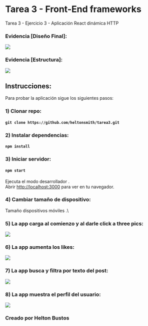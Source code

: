 # Tarea 3 - Front-End frameworks
Tarea 3 - Ejercicio 3 - Aplicación React dinámica HTTP

### Evidencia [Diseño Final]:
<img src="https://raw.githubusercontent.com/heltonsmith/tarea3/main/src/assets/img/evidencia1.jpg" />

### Evidencia [Estructura]:
<img src="https://raw.githubusercontent.com/heltonsmith/tarea3/main/src/assets/img/evidencia2.jpg" />

## Instrucciones:
Para probar la aplicación sigue los siguientes pasos:

### 1) Clonar repo: 
#### `git clone https://github.com/heltonsmith/tarea3.git`

### 2) Instalar dependencias: 
#### `npm install`

### 3) Iniciar servidor:
#### `npm start`
Ejecuta el modo desarrollador .\
Abrir [http://localhost:3000](http://localhost:3000) para ver en tu navegador.

### 4) Cambiar tamaño de dispositivo:
Tamaño dispositivos móviles .\

### 5) La app carga al comienzo y al darle click a three pics:
<img src="https://raw.githubusercontent.com/heltonsmith/tarea3/main/src/assets/img/evidencia3.jpg" />

### 6) La app aumenta los likes:
<img src="https://raw.githubusercontent.com/heltonsmith/tarea3/main/src/assets/img/evidencia4.jpg" />

### 7) La app busca y filtra por texto del post:
<img src="https://raw.githubusercontent.com/heltonsmith/tarea3/main/src/assets/img/evidencia5.jpg" />

### 8) La app muestra el perfil del usuario:
<img src="https://raw.githubusercontent.com/heltonsmith/tarea3/main/src/assets/img/evidencia6.jpg" />

### Creado por Helton Bustos


